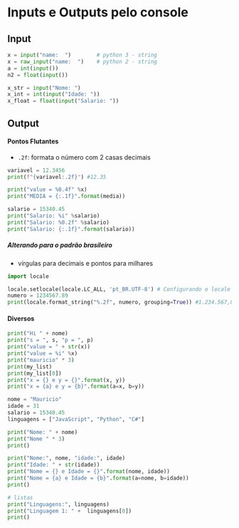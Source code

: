 # Inputs e Outputs pelo console

## Input

~~~python
x = input("name:  ")        # python 3 - string
x = raw_input("name:  ")    # python 2 - string
a = int(input())
n2 = float(input())
~~~

~~~python
x_str = input("Nome: ")
x_int = int(input("Idade: "))
x_float = float(input("Salario: "))
~~~

## Output

#### Pontos Flutantes

- `.2f`: formata o número com 2 casas decimais

~~~python
variavel = 12.3456
print(f"{variavel:.2f}") #12.35
~~~

~~~python
print("value = %0.4f" %x)
print("MEDIA = {:.1f}".format(media))
~~~

~~~python
salario = 15340.45
print("Salario: %i" %salario)
print("Salario: %0.2f" %salario)
print("Salario: {:.1f}".format(salario))
~~~

##### Alterando para o padrão brasileiro 

- vírgulas para decimais e pontos para milhares

~~~python
import locale

locale.setlocale(locale.LC_ALL, 'pt_BR.UTF-8') # Configurando o locale para o Brasil
numero = 1234567.89
print(locale.format_string("%.2f", numero, grouping=True)) #1.234.567,89
~~~

#### Diversos

~~~python
print("Hi " + nome)
print("s = ", s, "p = ", p)
print("value = " + str(x))
print("value = %i" %x)
print("mauricio" * 3)
print(my_list)
print(my_list[0])
print("x = {} e y = {}".format(x, y))
print("x = {a} e y = {b}".format(a=x, b=y))
~~~

~~~python
nome = "Mauricio"
idade = 31
salario = 15340.45
linguagens = ["JavaScript", "Python", "C#"]

print("Nome: " + nome)
print("Nome " * 3)
print()

print("Nome:", nome, "idade:", idade)
print("Idade: " + str(idade))
print("Nome = {} e Idade = {}".format(nome, idade))
print("Nome = {a} e Idade = {b}".format(a=nome, b=idade))
print()

# listas
print("Linguagens:", linguagens)
print("Linguagem 1: " +  linguagens[0])
print()
~~~
